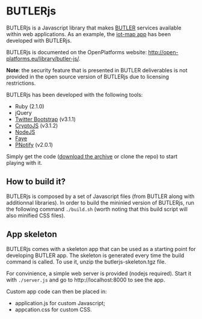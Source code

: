 BUTLERjs
========

BUTLERjs is a Javascript library that makes [BUTLER](http://www.iot-butler.eu) services available within web applications. As an example, the [iot-map app](http://iotmap.iot-butler.eu) has been developed with BUTLERjs.

BUTLERjs is documented on the OpenPlatforms website: http://open-platforms.eu/library/butler-js/. 

**Note**: the security feature that is presented in BUTLER deliverables is not provided in the open source version of BUTLERjs due to licensing restrictions. 

BUTLERjs has been developed with the following tools:

* Ruby (2.1.0)
* jQuery
* [Twitter Bootstrap](http://getbootstrap.com/) (v3.1.1)
* [CryptoJS](http://code.google.com/p/crypto-js) (v3.1.2)
* [NodeJS](http://nodejs.org/)
* [Faye](http://faye.jcoglan.com/)
* [PNotify](http://sciactive.com/pnotify/) (v2.0.1)

Simply get the code ([download the archive](https://github.com/butler-fp7/butlerjs/archive/master.zip) or clone the repo) to start playing with it. 

## How to build it?

BUTLERjs is composed by a set of Javascript files (from BUTLER along with additionnal libraries). In order to build the mininied version of BUTLERjs, run the following command `./build.sh` (worth noting that this build script will also minified CSS files).

## App skeleton

BUTLERjs comes with a skeleton app that can be used as a starting point for developing BUTLER app. The skeleton is generated every time the build command is called. To use it, unzip the butlerjs-skeleton.tgz file. 

For convinience, a simple web server is provided (nodejs required). Start it with `./server.js` and go to http://localhost:8000 to see the app. 

Custom app code can then be placed in:

* application.js for custom Javascript;
* appcation.css for custom CSS.